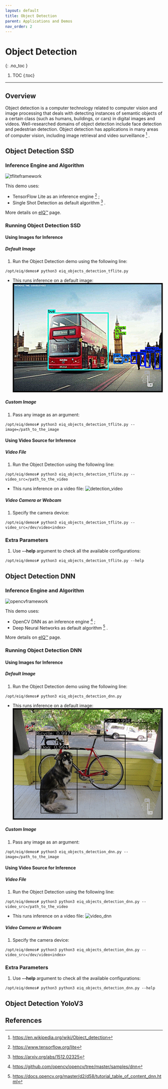 ```yaml
---
layout: default
title: Object Detection
parent: Applications and Demos
nav_order: 2
---
```


# **Object Detection**
{: .no_toc }

1. TOC
{:toc}
---

## **Overview**

Object detection is a computer technology related to computer vision and image
processing that deals with detecting instances of semantic objects of a certain
class (such as humans, buildings, or cars) in digital images and videos.
Well-researched domains of object detection include face detection and pedestrian
detection. Object detection has applications in many areas of computer vision,
including image retrieval and video surveillance [^1] .

## **Object Detection SSD**

### **Inference Engine and Algorithm**

![tfliteframework][tflite]

This demo uses:

 * TensorFlow Lite as an inference engine [^2] ;
 * Single Shot Detection as default algorithm [^3] .
    
More details on [eIQ™][eiq] page.

### **Running Object Detection SSD**

#### **Using Images for Inference**

##### **Default Image**

1. Run the Object Detection demo using the following line:
```console
/opt/eiq/demos# python3 eiq_objects_detection_tflite.py
```
  * This runs inference on a default image:
  ![detection](media/image_detection.jpg)

##### **Custom Image**

1. Pass any image as an argument:
```console
/opt/eiq/demos# python3 eiq_objects_detection_tflite.py --image=/path_to_the_image
```

#### **Using Video Source for Inference**

##### **Video File**

1. Run the Object Detection using the following line:
```console
/opt/eiq/demos# python3 eiq_objects_detection_tflite.py --video_src=/path_to_the_video
```
  * This runs inference on a video file:
  ![detection_video](media/video_detection.gif)

##### **Video Camera or Webcam**

1. Specify the camera device:
```console
/opt/eiq/demos# python3 eiq_objects_detection_tflite.py --video_src=/dev/video<index>
```

### **Extra Parameters**

1. Use **--help** argument to check all the available configurations:
```console
/opt/eiq/demos# python3 eiq_objects_detection_tflite.py --help
```

## **Object Detection DNN**

### **Inference Engine and Algorithm**

![opencvframework][opencv]

This demo uses:

 * OpenCV DNN as an inference engine [^4] ;
 * Deep Neural Networks as default algorithm [^5] .
    
More details on [eIQ™][eiq] page.

### **Running Object Detection DNN**

#### **Using Images for Inference**

##### **Default Image**

1. Run the Object Detection demo using the following line:
```console
/opt/eiq/demos# python3 eiq_objects_detection_dnn.py
```
  * This runs inference on a default image:
  ![image_dnn](media/image_opencvdnn.gif)

##### **Custom Image**

1. Pass any image as an argument:
```console
/opt/eiq/demos# python3 eiq_objects_detection_dnn.py --image=/path_to_the_image
```

#### **Using Video Source for Inference**

##### **Video File**

1. Run the Object Detection using the following line:
```console
/opt/eiq/demos# python3 python3 eiq_objects_detection_dnn.py --video_src=/path_to_the_video
```
  * This runs inference on a video file:
  ![video_dnn](media/video_opencvdnn.gif)

##### **Video Camera or Webcam**

1. Specify the camera device:
```console
/opt/eiq/demos# python3 python3 eiq_objects_detection_dnn.py --video_src=/dev/video<index>
```

### **Extra Parameters**

1. Use **--help** argument to check all the available configurations:
```console
/opt/eiq/demos# python3 python3 eiq_objects_detection_dnn.py --help
```

## **Object Detection YoloV3**

## **References**

[^1]: https://en.wikipedia.org/wiki/Object_detection
[^2]: https://www.tensorflow.org/lite
[^3]: https://arxiv.org/abs/1512.02325
[^4]: https://github.com/opencv/opencv/tree/master/samples/dnn
[^5]: https://docs.opencv.org/master/d2/d58/tutorial_table_of_content_dnn.html


[tflite]: https://img.shields.io/badge/TFLite-2.1.0-orange
[opencv]: https://img.shields.io/badge/OpenCV-4.2.0-yellow
[eiq]: https://www.nxp.com/design/software/development-software/eiq-ml-development-environment:EIQ
